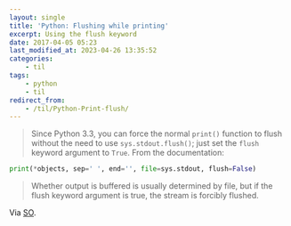 ```yaml
---
layout: single
title: 'Python: Flushing while printing'
excerpt: Using the flush keyword
date: 2017-04-05 05:23
last_modified_at: 2023-04-26 13:35:52
categories:
    - til
tags:
    - python
    - til
redirect_from:
    - /til/Python-Print-flush/
---
```


> Since Python 3.3, you can force the normal `print()` function to flush without the need to use
> `sys.stdout.flush()`; just set the `flush` keyword argument to `True`. From the documentation:

```python
print(*objects, sep=' ', end='', file=sys.stdout, flush=False)
```

> Whether output is buffered is usually determined by file, but if the flush keyword argument is true,
> the stream is forcibly flushed.

Via [SO](https://stackoverflow.com/a/23142556).
